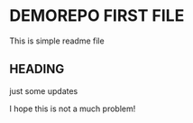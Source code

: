 # DEMOREPO FIRST FILE

This is simple readme file


## HEADING

just some updates

I hope this is not a much problem!